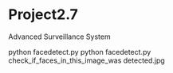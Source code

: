 # Project2.7
Advanced Surveillance System

python facedetect.py
python facedetect.py check_if_faces_in_this_image_was detected.jpg
